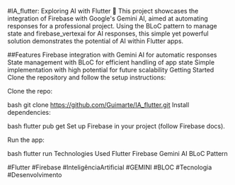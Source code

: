 #IA_flutter: Exploring AI with Flutter 🚀
This project showcases the integration of Firebase with Google's Gemini AI, aimed at automating responses for a professional project. Using the BLoC pattern to manage state and firebase_vertexai for AI responses, this simple yet powerful solution demonstrates the potential of AI within Flutter apps.

##Features
Firebase integration with Gemini AI for automatic responses
State management with BLoC for efficient handling of app state
Simple implementation with high potential for future scalability
Getting Started
Clone the repository and follow the setup instructions:

Clone the repo:

bash
git clone https://github.com/Guimarte/IA_flutter.git
Install dependencies:

bash
flutter pub get
Set up Firebase in your project (follow Firebase docs).

Run the app:

bash
flutter run
Technologies Used
Flutter
Firebase
Gemini AI
BLoC Pattern

#Flutter #Firebase #InteligênciaArtificial #GEMINI #BLOC #Tecnologia #Desenvolvimento
